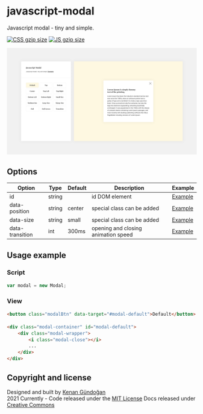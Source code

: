 # javascript-modal
Javascript modal - tiny and simple.
<p>
<a href="https://github.com/kenangundogan/javascript-modal/blob/master/dist/style/style.css"><img src="http://img.badgesize.io/kenangundogan/javascript-modal/master/dist/style/style.css?compression=gzip&label=CSS+gzip+size" alt="CSS gzip size"></a>
<a href="https://github.com/kenangundogan/javascript-modal/blob/master/dist/script/script.js"><img src="http://img.badgesize.io/kenangundogan/javascript-modal/master/dist/script/script.js?compression=gzip&label=CSS+gzip+size" alt="JS gzip size"></a>
</p>

![Javascript Modal](https://raw.githubusercontent.com/kenangundogan/javascript-modal/main/asset/javascript-modal-cover.png)



## Options
Option | Type | Default | Description | Example
------ | ---- | ------- | ----------- | -----------
id | string |  | id DOM element | [Example](https://kenangundogan.github.io/javascript-modal/index)
data-position | string | center | special class can be added | [Example](https://kenangundogan.github.io/javascript-modal/index)
data-size | string | small | special class can be added | [Example](https://kenangundogan.github.io/javascript-modal/index)
data-transition | int | 300ms | opening and closing animation speed | [Example](https://kenangundogan.github.io/javascript-modal/index)

## Usage example
### Script
```javascript
var modal = new Modal;
```

### View
```html
<button class="modalBtn" data-target="#modal-default">Default</button>

<div class="modal-container" id="modal-default">
    <div class="modal-wrapper">
        <i class="modal-close"></i>
        ...
    </div>
</div>
```

## Copyright and license
Designed and built by [Kenan Gündoğan](https://www.linkedin.com/in/kenangundogan/)
<br>
2021 Currently - Code released under the [MIT License](https://github.com/kenangundogan/javascript-modal/blob/master/LICENSE)
Docs released under [Creative Commons](https://creativecommons.org/licenses/by/3.0/)
